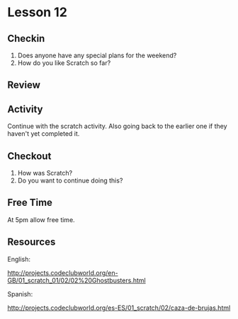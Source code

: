Lesson 12
========

Checkin
------

1. Does anyone have any special plans for the weekend?
2. How do you like Scratch so far?

Review
------




Activity
------

Continue with the scratch activity. Also going back to the earlier one if they haven't yet completed it.


Checkout
------

1. How was Scratch?
2. Do you want to continue doing this?

Free Time
-----

At 5pm allow free time.


Resources
-----

English:

http://projects.codeclubworld.org/en-GB/01_scratch_01/02/02%20Ghostbusters.html

Spanish:

http://projects.codeclubworld.org/es-ES/01_scratch/02/caza-de-brujas.html
